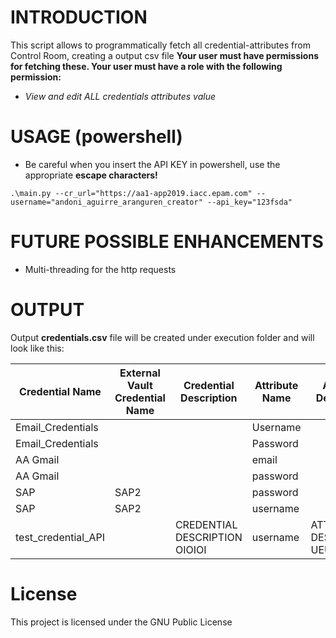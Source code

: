 # INTRODUCTION
This script allows to programmatically fetch all credential-attributes from Control Room, creating a output csv file
**Your user must have permissions for fetching these. Your user must have a role with the following permission:**

* _View and edit ALL credentials attributes value_

# USAGE (powershell)
* Be careful when you insert the API KEY in powershell, use the appropriate **escape characters!**
```
.\main.py --cr_url="https://aa1-app2019.iacc.epam.com" --username="andoni_aguirre_aranguren_creator" --api_key="123fsda"

```

# FUTURE POSSIBLE ENHANCEMENTS
* Multi-threading for the http requests

# OUTPUT

Output **credentials.csv** file will be created under execution folder and will look like this:

|Credential Name                    |External Vault Credential Name|Credential Description                                                                                     |Attribute Name  |Attribute Description         |Attribute User Provided| Attribute Value               |Masked Attribute|Attribute Password Flag|
|-----------------------------------|------------------------------|-----------------------------------------------------------------------------------------------------------|----------------|------------------------------|-----------------------|-------------------------------|----------------|-----------------------|
|Email_Credentials                  |                              |                                                                                                           |Username        |                              |False                  | oeoe@gmail.com                |False           |False                  |
|Email_Credentials                  |                              |                                                                                                           |Password        |                              |False                  | 1234                          |True            |False                  |
|AA Gmail                           |                              |                                                                                                           |email           |                              |False                  | automation.anywhere@gmail.com |False           |False                  |
|AA Gmail                           |                              |                                                                                                           |password        |                              |False                  | 43214213                      |False           |False                  |
|SAP                                |SAP2                          |                                                                                                           |password        |                              |True                   |                               |False           |False                  |
|SAP                                |SAP2                          |                                                                                                           |username        |                              |True                   |                               |False           |False                  |
|test_credential_API                |                              |CREDENTIAL DESCRIPTION OIOIOI                                                                              |username        |ATTRIBUTE DESCRIPTION UEUEUEUE|False                  | ASDFFDSAFSD@GMAIL.COM         |False           |False                  |

# License
This project is licensed under the GNU Public License
